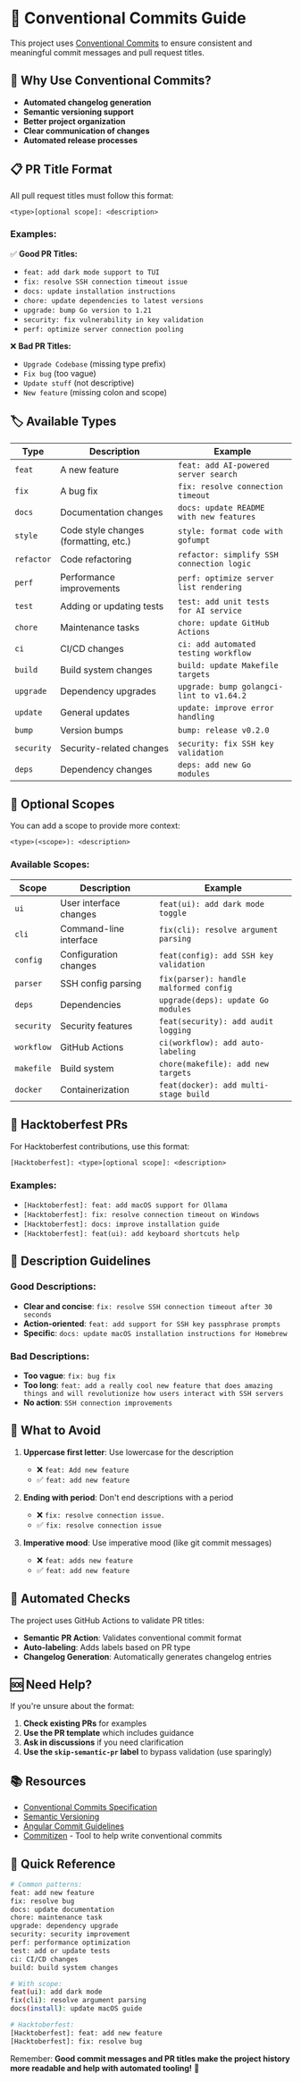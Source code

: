 # 📝 Conventional Commits Guide

This project uses [Conventional Commits](https://www.conventionalcommits.org/) to ensure consistent and meaningful commit messages and pull request titles.

## 🎯 **Why Use Conventional Commits?**

- **Automated changelog generation**
- **Semantic versioning support**
- **Better project organization**
- **Clear communication of changes**
- **Automated release processes**

## 📋 **PR Title Format**

All pull request titles must follow this format:

```
<type>[optional scope]: <description>
```

### **Examples:**

✅ **Good PR Titles:**
- `feat: add dark mode support to TUI`
- `fix: resolve SSH connection timeout issue`
- `docs: update installation instructions`
- `chore: update dependencies to latest versions`
- `upgrade: bump Go version to 1.21`
- `security: fix vulnerability in key validation`
- `perf: optimize server connection pooling`

❌ **Bad PR Titles:**
- `Upgrade Codebase` (missing type prefix)
- `Fix bug` (too vague)
- `Update stuff` (not descriptive)
- `New feature` (missing colon and scope)

## 🏷️ **Available Types**

| Type | Description | Example |
|------|-------------|---------|
| `feat` | A new feature | `feat: add AI-powered server search` |
| `fix` | A bug fix | `fix: resolve connection timeout` |
| `docs` | Documentation changes | `docs: update README with new features` |
| `style` | Code style changes (formatting, etc.) | `style: format code with gofumpt` |
| `refactor` | Code refactoring | `refactor: simplify SSH connection logic` |
| `perf` | Performance improvements | `perf: optimize server list rendering` |
| `test` | Adding or updating tests | `test: add unit tests for AI service` |
| `chore` | Maintenance tasks | `chore: update GitHub Actions` |
| `ci` | CI/CD changes | `ci: add automated testing workflow` |
| `build` | Build system changes | `build: update Makefile targets` |
| `upgrade` | Dependency upgrades | `upgrade: bump golangci-lint to v1.64.2` |
| `update` | General updates | `update: improve error handling` |
| `bump` | Version bumps | `bump: release v0.2.0` |
| `security` | Security-related changes | `security: fix SSH key validation` |
| `deps` | Dependency changes | `deps: add new Go modules` |

## 🎯 **Optional Scopes**

You can add a scope to provide more context:

```
<type>(<scope>): <description>
```

### **Available Scopes:**

| Scope | Description | Example |
|-------|-------------|---------|
| `ui` | User interface changes | `feat(ui): add dark mode toggle` |
| `cli` | Command-line interface | `fix(cli): resolve argument parsing` |
| `config` | Configuration changes | `feat(config): add SSH key validation` |
| `parser` | SSH config parsing | `fix(parser): handle malformed config` |
| `deps` | Dependencies | `upgrade(deps): update Go modules` |
| `security` | Security features | `feat(security): add audit logging` |
| `workflow` | GitHub Actions | `ci(workflow): add auto-labeling` |
| `makefile` | Build system | `chore(makefile): add new targets` |
| `docker` | Containerization | `feat(docker): add multi-stage build` |

## 🎃 **Hacktoberfest PRs**

For Hacktoberfest contributions, use this format:

```
[Hacktoberfest]: <type>[optional scope]: <description>
```

### **Examples:**
- `[Hacktoberfest]: feat: add macOS support for Ollama`
- `[Hacktoberfest]: fix: resolve connection timeout on Windows`
- `[Hacktoberfest]: docs: improve installation guide`
- `[Hacktoberfest]: feat(ui): add keyboard shortcuts help`

## 📝 **Description Guidelines**

### **Good Descriptions:**
- **Clear and concise**: `fix: resolve SSH connection timeout after 30 seconds`
- **Action-oriented**: `feat: add support for SSH key passphrase prompts`
- **Specific**: `docs: update macOS installation instructions for Homebrew`

### **Bad Descriptions:**
- **Too vague**: `fix: bug fix`
- **Too long**: `feat: add a really cool new feature that does amazing things and will revolutionize how users interact with SSH servers`
- **No action**: `SSH connection improvements`

## 🚫 **What to Avoid**

1. **Uppercase first letter**: Use lowercase for the description
   - ❌ `feat: Add new feature`
   - ✅ `feat: add new feature`

2. **Ending with period**: Don't end descriptions with a period
   - ❌ `fix: resolve connection issue.`
   - ✅ `fix: resolve connection issue`

3. **Imperative mood**: Use imperative mood (like git commit messages)
   - ❌ `feat: adds new feature`
   - ✅ `feat: add new feature`

## 🔧 **Automated Checks**

The project uses GitHub Actions to validate PR titles:

- **Semantic PR Action**: Validates conventional commit format
- **Auto-labeling**: Adds labels based on PR type
- **Changelog Generation**: Automatically generates changelog entries

## 🆘 **Need Help?**

If you're unsure about the format:

1. **Check existing PRs** for examples
2. **Use the PR template** which includes guidance
3. **Ask in discussions** if you need clarification
4. **Use the `skip-semantic-pr` label** to bypass validation (use sparingly)

## 📚 **Resources**

- [Conventional Commits Specification](https://www.conventionalcommits.org/)
- [Semantic Versioning](https://semver.org/)
- [Angular Commit Guidelines](https://github.com/angular/angular/blob/main/CONTRIBUTING.md#commit)
- [Commitizen](https://github.com/commitizen/cz-cli) - Tool to help write conventional commits

## 🎯 **Quick Reference**

```bash
# Common patterns:
feat: add new feature
fix: resolve bug
docs: update documentation
chore: maintenance task
upgrade: dependency upgrade
security: security improvement
perf: performance optimization
test: add or update tests
ci: CI/CD changes
build: build system changes

# With scope:
feat(ui): add dark mode
fix(cli): resolve argument parsing
docs(install): update macOS guide

# Hacktoberfest:
[Hacktoberfest]: feat: add new feature
[Hacktoberfest]: fix: resolve bug
```

Remember: **Good commit messages and PR titles make the project history more readable and help with automated tooling!** 🚀
